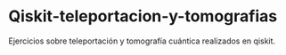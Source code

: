 # Qiskit-teleportacion-y-tomografias
Ejercicios sobre teleportación y tomografía cuántica realizados en qiskit. 
